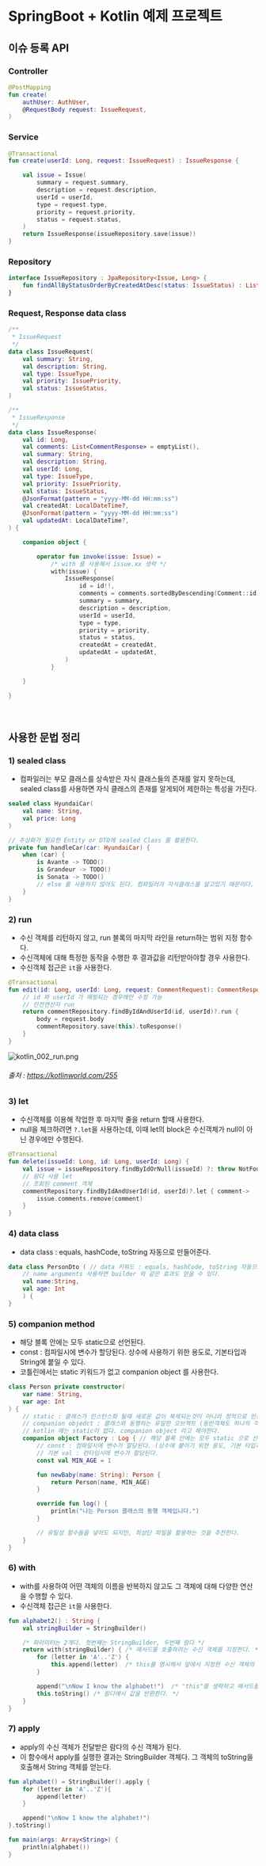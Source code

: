 # SpringBoot + Kotlin 예제 프로젝트

## 이슈 등록 API

### Controller
```kotlin
@PostMapping
fun create(
    authUser: AuthUser,
    @RequestBody request: IssueRequest,
) 
```

### Service
```kotlin
@Transactional
fun create(userId: Long, request: IssueRequest) : IssueResponse {

    val issue = Issue(
        summary = request.summary,
        description = request.description,
        userId = userId,
        type = request.type,
        priority = request.priority,
        status = request.status,
    )
    return IssueResponse(issueRepository.save(issue))
}
```

### Repository
```kotlin
interface IssueRepository : JpaRepository<Issue, Long> {
    fun findAllByStatusOrderByCreatedAtDesc(status: IssueStatus) : List<Issue>?
}
```

### Request, Response data class
```kotlin
/**
 * IssueRequest
 */
data class IssueRequest(
    val summary: String,
    val description: String,
    val type: IssueType,
    val priority: IssuePriority,
    val status: IssueStatus,
)

/**
 * IssueResponse
 */
data class IssueResponse(
    val id: Long,
    val comments: List<CommentResponse> = emptyList(),
    val summary: String,
    val description: String,
    val userId: Long,
    val type: IssueType,
    val priority: IssuePriority,
    val status: IssueStatus,
    @JsonFormat(pattern = "yyyy-MM-dd HH:mm:ss")
    val createdAt: LocalDateTime?,
    @JsonFormat(pattern = "yyyy-MM-dd HH:mm:ss")
    val updatedAt: LocalDateTime?,
) {

    companion object {

        operator fun invoke(issue: Issue) =
            /* with 를 사용해서 issue.xx 생략 */
            with(issue) {
                IssueResponse(
                    id = id!!,
                    comments = comments.sortedByDescending(Comment::id).map(Comment::toResponse),
                    summary = summary,
                    description = description,
                    userId = userId,
                    type = type,
                    priority = priority,
                    status = status,
                    createdAt = createdAt,
                    updatedAt = updatedAt,
                )
            }

    }

}
```

<br/>

## 사용한 문법 정리

### 1) sealed class
- 컴파일러는 부모 클래스를 상속받은 자식 클래스들의 존재를 알지 못하는데, sealed class를 사용하면 자식 클래스의 존재를 알게되어 제한하는 특성을 가진다.

```kotlin
sealed class HyundaiCar(
    val name: String,
    val price: Long
)

// 추상화가 필요한 Entity or DTO에 sealed Class 를 활용한다.
private fun handleCar(car: HyundaiCar) {
    when (car) {
        is Avante -> TODO()
        is Grandeur -> TODO()
        is Sonata -> TODO()
        // else 를 사용하지 않아도 된다. 컴파일러가 자식클래스를 알고있기 때문이다.
    }
}
```

### 2) run
- 수신 객체를 리턴하지 않고, run 블록의 마지막 라인을 return하는 범위 지정 함수다.
- 수신객체에 대해 특정한 동작을 수행한 후 결과값을 리턴받아야할 경우 사용한다.
- 수신객체 접근은 `it`을 사용한다.

```kotlin
@Transactional
fun edit(id: Long, userId: Long, request: CommentRequest): CommentResponse? {
    // id 와 userId 가 매핑되는 경우에만 수정 가능
    // 안전연산자 run
    return commentRepository.findByIdAndUserId(id, userId)?.run {
        body = request.body
        commentRepository.save(this).toResponse()
    }
}
```

![kotlin_002_run.png](../image/kotlin_002_1.png)
###### 출처 : https://kotlinworld.com/255

### 3) let
- 수신객체를 이용해 작업한 후 마지막 줄을 return 할때 사용한다.
- null을 체크하려면 `?.let`을 사용하는데, 이때 let의 block은 수신객체가 null이 아닌 경우에만 수행된다.

```kotlin
@Transactional
fun delete(issueId: Long, id: Long, userId: Long) {
    val issue = issueRepository.findByIdOrNull(issueId) ?: throw NotFoundException("이슈가 존재하지 않습니다")
    // 람다 사용 let
    // 조회된 comment 객체
    commentRepository.findByIdAndUserId(id, userId)?.let { comment->
        issue.comments.remove(comment)
    }
}
```

### 4) data class
- data class : equals, hashCode, toString 자동으로 만들어준다.

```kotlin
data class PersonDto ( // data 키워드 : equals, hashCode, toString 자동으로 만들어준다.
    // name arguments 사용하면 builder 와 같은 효과도 얻을 수 있다.
    val name:String,
    val age: Int
    ) {
}
```

### 5) companion method
- 해당 블록 안에는 모두 static으로 선언된다.
- const : 컴파일시에 변수가 할당된다. 상수에 사용하기 위한 용도로, 기본타입과 String에 붙일 수 있다.
- 코틀린에서는 static 키워드가 없고 companion object 를 사용한다.

```kotlin
class Person private constructor(
    var name: String,
    var age: Int
) {
    // static : 클래스가 인스턴스화 될때 새로운 값이 복제되는것이 아니라 정적으로 인스턴스끼리의 값을 공유한다.
    // companion objedct : 클래스와 동행하는 유일한 오브젝트 (동반객체도 하나의 객체로 간주된다. 이름을 붙일 수 있고, interface를 구현할수도 있다.)
    // kotlin 에는 static이 없다. companion object 라고 해야한다.
    companion object Factory : Log { // 해당 블록 안에는 모두 static 으로 선언된다.
        // const : 컴파일시에 변수가 할당된다. (상수에 붙이기 위한 용도, 기본 타입과 String에 붙일 수 있음)
        // 기본 val : 런타임시에 변수가 할당된다.
        const val MIN_AGE = 1

        fun newBaby(name: String): Person {
            return Person(name, MIN_AGE)
        }

        override fun log() {
            println("나는 Person 클래스의 동행 객체입니다.")
        }

        // 유틸성 함수들을 넣어도 되지만, 최상단 파일을 활용하는 것을 추천한다.
    }
}
```

### 6) with
- with를 사용하여 어떤 객체의 이름을 반복하지 않고도 그 객체에 대해 다양한 연산을 수행할 수 있다.
- 수신객체 접근은 `it`을 사용한다.

```kotlin
fun alphabet2() : String {
    val stringBuilder = StringBuilder()

    /* 파라미터는 2개다. 첫번째는 StringBuilder, 두번째 람다 */
    return with(stringBuilder) { /* 메서드를 호출하려는 수신 객체를 지정한다. */
        for (letter in 'A'..'Z') {
            this.append(letter)  /* this를 명시해서 앞에서 지정한 수신 객체의 메서드를 호출한다. */
        }

        append("\nNow I know the alphabet!")  /* "this"를 생략하고 메서드를 호출한다. */
        this.toString() /* 람다에서 값을 반환한다. */
    }
}
```

### 7) apply
- apply의 수신 객체가 전달받은 람다의 수신 객체가 된다.
- 이 함수에서 apply를 실행한 결과는 StringBuilder 객체다. 그 객체의 toString을 호출해서 String 객체를 얻는다.

```kotlin
fun alphabet() = StringBuilder().apply {
    for (letter in 'A'..'Z'){
        append(letter)
    }

    append("\nNow I know the alphabet!")
}.toString()

fun main(args: Array<String>) {
    println(alphabet())
}
```